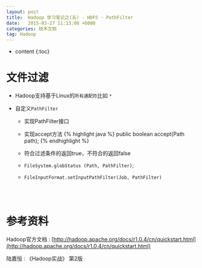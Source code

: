 ```yaml
---
layout: post
title:  Hadoop 学习笔记之(五) - HDFS - PathFilter
date:   2015-03-27 11:13:00 +0800
categories: 技术文档
tag: Hadoop
---
```


* content
{:toc}


文件过滤
=================================

* Hadoop支持基于Linux的`所有通配符`比如 `*`

* 自定义`PathFilter`
	* 实现PathFilter接口
	* 实现accept方法
		{% highlight java %}
			public boolean accept(Path path);
		{% endhighlight %}

	* 符合过滤条件的返回true，不符合的返回false
	* `FileSystem.globStatus (Path, PathFilter)`;
	* `FileInputFormat.setInputPathFilter(Job, PathFilter)`

<br />
<br />

参考资料
=======================

Hadoop官方文档 : [http://hadoop.apache.org/docs/r1.0.4/cn/quickstart.html](http://hadoop.apache.org/docs/r1.0.4/cn/quickstart.html)
<br />

陆嘉恒 : 《Hadoop实战》 第2版

<br />
<br />